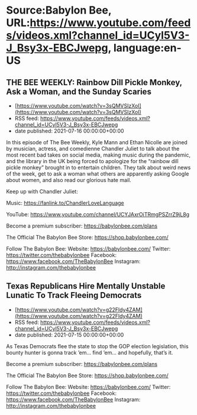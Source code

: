 # Source:Babylon Bee, URL:https://www.youtube.com/feeds/videos.xml?channel_id=UCyl5V3-J_Bsy3x-EBCJwepg, language:en-US

## THE BEE WEEKLY: Rainbow Dill Pickle Monkey, Ask a Woman, and the Sunday Scaries
 - [https://www.youtube.com/watch?v=3sQMVSIzXoI](https://www.youtube.com/watch?v=3sQMVSIzXoI)
 - RSS feed: https://www.youtube.com/feeds/videos.xml?channel_id=UCyl5V3-J_Bsy3x-EBCJwepg
 - date published: 2021-07-16 00:00:00+00:00

In this episode of The Bee Weekly, Kyle Mann and Ethan Nicolle are joined by musician, actress, and comedienne Chandler Juliet to talk about the most recent bad takes on social media, making music during the pandemic, and the library in the UK being forced to apologize for the “rainbow dill pickle monkey” brought in to entertain children. They talk about weird news of the week, get to ask a woman what others are apparently asking Google about women, and also read our glorious hate mail.

Keep up with Chandler Juliet: 

Music: 
https://fanlink.to/ChandlerLoveLanguage 

YouTube: https://www.youtube.com/channel/UCYJAxrOiTRmgPSZrrZ9jL8g


Become a premium subscriber:  https://babylonbee.com/plans

The Official The Babylon Bee Store:  https://shop.babylonbee.com/

Follow The Babylon Bee:
Website: https://babylonbee.com/
Twitter: https://twitter.com/thebabylonbee
Facebook: https://www.facebook.com/TheBabylonBee
Instagram: http://instagram.com/thebabylonbee

## Texas Republicans Hire Mentally Unstable Lunatic To Track Fleeing Democrats
 - [https://www.youtube.com/watch?v=g22Fldy4ZAM](https://www.youtube.com/watch?v=g22Fldy4ZAM)
 - RSS feed: https://www.youtube.com/feeds/videos.xml?channel_id=UCyl5V3-J_Bsy3x-EBCJwepg
 - date published: 2021-07-15 00:00:00+00:00

As Texas Democrats flee the state to stop the GOP election legislation, this bounty hunter is gonna track ’em… find ’em… and hopefully, that’s it.

Become a premium subscriber:  https://babylonbee.com/plans

The Official The Babylon Bee Store:  https://shop.babylonbee.com/

Follow The Babylon Bee:
Website: https://babylonbee.com/
Twitter: https://twitter.com/thebabylonbee
Facebook: https://www.facebook.com/TheBabylonBee
Instagram: http://instagram.com/thebabylonbee


